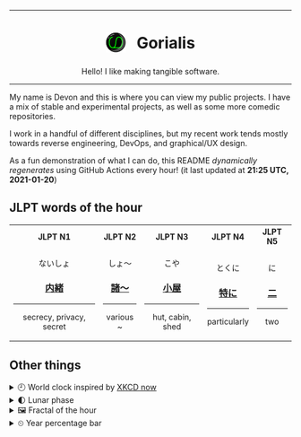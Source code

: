 ***

<h1 align="center">
<sub>
    <img src="readme/resources/avatar.png" height="36">
</sub>
&nbsp;
Gorialis
</h1>
<p align="center">
Hello! I like making tangible software.
</p>

***

My name is Devon and this is where you can view my public projects. I have a mix of stable and experimental projects, as well as some more comedic repositories.

I work in a handful of different disciplines, but my recent work tends mostly towards reverse engineering, DevOps, and graphical/UX design.

As a fun demonstration of what I can do, this README *dynamically regenerates* using GitHub Actions every hour! (it last updated at **21:25 UTC, 2021-01-20**)

<h2>JLPT words of the hour</h2>
<table>
    <tr>
        <th>JLPT N1</th>
        <th>JLPT N2</th>
        <th>JLPT N3</th>
        <th>JLPT N4</th>
        <th>JLPT N5</th>
    </tr>
    <tr>
        <td>
            <p align="center">ないしょ</p>
            <h3 align="center"><b><a href="https://jisho.org/search/%E5%86%85%E7%B7%92">内緒</a></b></h3>
            <hr>
            <p align="center">secrecy,<wbr> privacy,<wbr> secret</p>
        </td>
        <td>
            <p align="center">しょ～</p>
            <h3 align="center"><b><a href="https://jisho.org/search/%E8%AB%B8%EF%BD%9E">諸～</a></b></h3>
            <hr>
            <p align="center">various ~</p>
        </td>
        <td>
            <p align="center">こや</p>
            <h3 align="center"><b><a href="https://jisho.org/search/%E5%B0%8F%E5%B1%8B">小屋</a></b></h3>
            <hr>
            <p align="center">hut,<wbr> cabin,<wbr> shed</p>
        </td>
        <td>
            <p align="center">とくに</p>
            <h3 align="center"><b><a href="https://jisho.org/search/%E7%89%B9%E3%81%AB">特に</a></b></h3>
            <hr>
            <p align="center">particularly</p>
        </td>
        <td>
            <p align="center">に</p>
            <h3 align="center"><b><a href="https://jisho.org/search/%E4%BA%8C">二</a></b></h3>
            <hr>
            <p align="center">two</p>
        </td>
    </tr>
</table>

<h2>Other things</h2>
<details>
<summary>🕘  World clock inspired by <a href="https://xkcd.com/now">XKCD now</a></summary>

> <img src="generated/now.png" width="512">

</details>
<details>
<summary>🌓 Lunar phase</summary>

The moon is approximately 28.06% through its phase (First Quarter).

</details>
<details>
<summary>&#x1f5bc; Fractal of the hour</summary>

> <img src="generated/fractal.png" width="512">

</details>
<details>
<summary>&#x23f2; Year percentage bar</summary>
<pre><code>2021 [█▁▁▁▁▁▁▁▁▁▁▁▁▁▁▁▁▁▁▁] 5.45%</code></pre>
</details>
